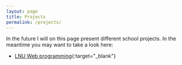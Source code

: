```yaml
---
layout: page
title: Projects
permalink: /projects/
---
```


In the future I will on this page present different school projects. In the meantime you may want to take a look
here: 

- [LNU Web programming](https://coursepress.lnu.se/program/webbprogrammerare/student/){:target="_blank"}

